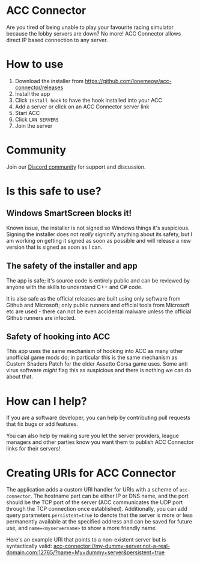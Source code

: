 # ACC Connector

Are you tired of being unable to play your favourite racing simulator because the lobby servers are down?
No more! ACC Connector allows direct IP based connection to any server.

# How to use

1. Download the installer from https://github.com/lonemeow/acc-connector/releases
1. Install the app
1. Click `Install hook` to have the hook installed into your ACC
1. Add a server or click on an ACC Connector server link
1. Start ACC
1. Click `LAN SERVERS`
1. Join the server

# Community

Join our [Discord community](https://discord.gg/frA8rB8ePZ) for support and discussion.

# Is this safe to use?

## Windows SmartScreen blocks it!

Known issue, the installer is not signed so Windows things it's suspicious. Signing the installer does not _really_ signinify anything
about its safety, but I am working on getting it signed as soon as possible and will release a new version that is signed as soon as I can.

## The safety of the installer and app

The app is safe; it's source code is entirely public and can be reviewed by anyone with the skills to understand C++ and C# code.

It is also safe as the official releases are built using only software from Github and Microsoft; only public runners and official
tools from Microsoft etc are used - there can not be even accidental malware unless the official Github runners are infected.

## Safety of hooking into ACC

This app uses the same mechanism of hooking into ACC as many other unofficial game mods do; in particular this is the same mechanism as
Custom Shaders Patch for the older Assetto Corsa game uses. Some anti virus software _might_ flag this as suspicious and there is nothing
we can do about that.

# How can I help?

If you are a software developer, you can help by contributing pull requests that fix bugs or add features.

You can also help by making sure you let the server providers, league managers and other parties know you want them to publish ACC
Connector links for their servers!

# Creating URIs for ACC Connector

The application adds a custom URI handler for URIs with a scheme of `acc-connector`. The hostname part can be either IP or DNS name, and
the port should be the TCP port of the server (ACC communicates the UDP port through the TCP connection once established). Additionally,
you can add query parameters `persistent=true` to denote that the server is more or less permanently available at the specified address and can
be saved for future use, and `name=<myservername>` to show a more friendly name.

Here's an example URI that points to a non-existent server but is syntactically valid:
[acc-connector://my-dummy-server.not-a-real-domain.com:12765/?name=My+dummy+server&persistent=true](acc-connector://my-dummy-server.not-a-real-domain.com:12765/?name=My+dummy+server&persistent=true)
